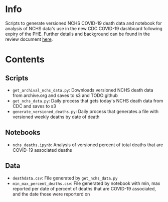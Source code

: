 # Info

Scripts to generate versioned NCHS COVID-19 death data and notebook for analysis of NCHS data's use in the new CDC COVID-19 dashboard following expiry of the PHE. Further details and background can be found in the review document [here](https://docs.google.com/document/d/18pxZ0pyAc7TE7ig4KQkShqcokhlaqzVJ-_6d9Rn1dzo/edit). 

# Contents

## Scripts
- `get_archival_nchs_data.py`: Downloads versioned NCHS death data from archive.org and saves to s3 and TODO:github
- `get_nchs_data.py`: Daily process that gets today's NCHS death data from CDC and saves to s3
- `generate_versioned_deaths.py`: Daily process that generates a file with versioned weekly deaths by date of death

## Notebooks
- `nchs_deaths.ipynb`: Analysis of versioned percent of total deaths that are COVID-19 associated deaths

## Data
- `deathdata.csv`: File generated by `get_nchs_data.py` 
- `min_max_percent_deaths.csv`: File generated by notebook with min, max reported per date of percent of deaths that are COVID-19 associated, and the date those were reporterd on
